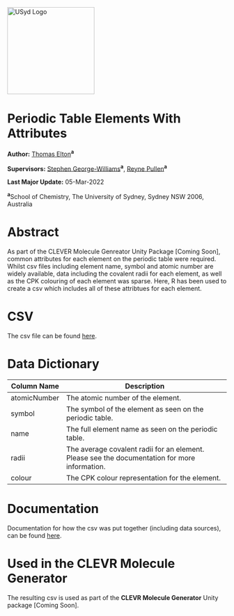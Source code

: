 <img src="Assets/https://github.com/tjelton/Periodic-Table-Elements-With-Attributes/blob/main/Assets/UoS-RGB-standard-logo-mono.png" alt="USyd Logo" width="200"/>

# Periodic Table Elements With Attributes

**Author:** [Thomas Elton](https://github.com/tjelton)<sup>**a**</sup>

**Supervisors:** [Stephen George-Williams](https://www.sydney.edu.au/science/about/our-people/academic-staff/stephen-george-williams.html)<sup>**a**</sup>, 
[Reyne Pullen](https://www.sydney.edu.au/science/about/our-people/academic-staff/reyne-pullen.html)<sup>**a**</sup>

**Last Major Update:** 05-Mar-2022

<sup>**a**</sup>School of Chemistry, The University of Sydney, Sydney NSW 2006, Australia

# Abstract

As part of the CLEVER Molecule Genreator Unity Package [Coming Soon], common attributes for each element on the periodic table were required.
Whilst csv files including element name, symbol and atomic number are widely available, data including the covalent radii for each element, 
as well as the CPK colouring of each element was sparse. Here, R has been used to create a csv which includes all of these attribtues for each element.

# CSV

The csv file can be found [here](https://github.com/tjelton/Periodic-Table-Elements-With-Attributes/blob/main/Element-Attributes.csv).

# Data Dictionary

<table class="tg">
<thead>
  <tr>
    <th class="tg-fymr">Column Name</th>
    <th class="tg-fymr">Description</th>
  </tr>
</thead>
<tbody>
  <tr>
    <td class="tg-0lax">atomicNumber</td>
    <td class="tg-0lax">The atomic number of the element.</td>
  </tr>
  <tr>
    <td class="tg-0lax">symbol</td>
    <td class="tg-0lax">The symbol of the element as seen on the periodic table.</td>
  </tr>
  <tr>
    <td class="tg-0lax">name</td>
    <td class="tg-0lax">The full element name as seen on the periodic table.</td>
  </tr>
  <tr>
    <td class="tg-0lax">radii</td>
    <td class="tg-0lax">The average covalent radii for an element. Please see the documentation for more information.</td>
  </tr>
  <tr>
    <td class="tg-0lax">colour</td>
    <td class="tg-0lax">The CPK colour representation for the element.</td>
  </tr>
</tbody>
</table>

# Documentation

Documentation for how the csv was put together (including data sources), can be found [here](https://github.com/tjelton/Periodic-Table-Elements-With-Attributes/blob/main/Documentation.html).

# Used in the CLEVR Molecule Generator

The resulting csv is used as part of the **CLEVR Molecule Generator** Unity package [Coming Soon].
